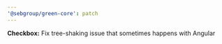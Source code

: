 ```yaml
---
'@sebgroup/green-core': patch
---
```


**Checkbox:** Fix tree-shaking issue that sometimes happens with Angular
